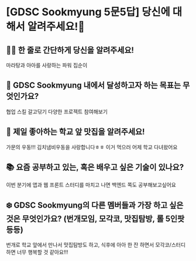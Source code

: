 # [GDSC Sookmyung 5문5답] 당신에 대해서 알려주세요!👀

## ☝🏻 한 줄로 간단하게 당신을 알려주세요!
마라탕과 아아를 사랑하는 파워 집순이

## 🎯 GDSC Sookmyung 내에서 달성하고자 하는 목표는 무엇인가요?
협업 스킬 갈고닦기
다양한 프로젝트 참여해보기


## 🍕 제일 좋아하는 학교 앞 맛집을 알려주세요!
가문의 우동!!! 김치냄비우동을 사랑합니다ㅎㅎ 이거 먹으러 어제 학교 다녀왔어요

## 📚 요즘 공부하고 있는, 혹은 배우고 싶은 기술이 있나요?
이번 분기에 앱과 웹 프론트 스터디를 마치고 나면 백엔드 쪽도 공부해보고싶어요


## ❄️ GDSC Sookmyung의 다른 멤버들과 가장 하고 싶은 것은 무엇인가요? (번개모임, 모각코, 맛집탐방, 롤 5인팟 등등)
번개로 학교 앞에서 만나서 맛집탐방도 하고, 식후에 아아 한 잔 하면서 모각코/스터디 하면 너무 행복할 것 같아요!!!